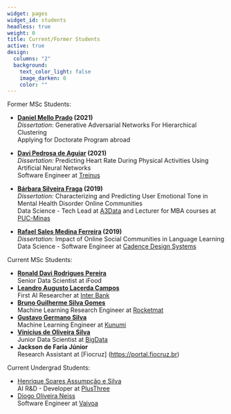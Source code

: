 ```yaml
---
widget: pages
widget_id: students
headless: true
weight: 0
title: Current/Former Students
active: true
design:
  columns: "2"
  background:
    text_color_light: false
    image_darken: 0
    color: ""
---
```

Former MSc Students:
* **[Daniel Mello Prado](https://www.linkedin.com/in/daniel-mello-42a49a143/) (2021)**  
  *Dissertation*: Generative Adversarial Networks For Hierarchical Clustering  
  Applying for Doctorate Program abroad 

* **[Davi Pedrosa de Aguiar](https://www.linkedin.com/in/davi-pedrosa-de-aguiar) (2021)**  
  *Dissertation:* Predicting Heart Rate During Physical Activities Using Artificial Neural Networks  
  Software Engineer at [Treinus](http://www.treinus.com.br)

* **[Bárbara Silveira Fraga](https://www.linkedin.com/in/barbarasilveiraf/) (2019)**  
  *Dissertation:* Characterizing and Predicting User Emotional Tone in Mental Health Disorder Online Communities  
  Data Science - Tech Lead at [A3Data](https://a3data.com.br/) and Lecturer for MBA courses at [PUC-Minas](https://www.pucminas.com.br)

* **[Rafael Sales Medina Ferreira](https://www.linkedin.com/in/rafaelsmedina/) (2019)**  
  *Dissertation:* Impact of Online Social Communities in Language Learning  
  Data Science - Software Engineer at [Cadence Design Systems](https://www.cadence.com)



Current MSc Students:
* **[Ronald Davi Rodrigues Pereira](https://www.linkedin.com/in/ronald-pereira-6858a6b5/)**  
  Senior Data Scientist at iFood
* **[Leandro Augusto Lacerda Campos](https://www.linkedin.com/in/leandrolcampos/)**  
  First AI Researcher at [Inter Bank](https://www.bancointer.com.br)
* **[Bruno Guilherme Silva Gomes](https://www.linkedin.com/in/bruno-gomes-53908a17a/)**  
Machine Learning Research Engineer at [Rocketmat](https://www.rocketmat.com/)
* **[Gustavo Germano Silva](https://www.linkedin.com/in/gustavo-germano/)**  
Machine Learning Engineer at [Kunumi](https://www.kunumi.com)
* **[Vinicius de Oliveira Silva](https://www.linkedin.com/in/silva-vinicius/)**  
Junior Data Scientist at [BigData](https://bigdata.com.br/)
* **Jackson de Faria Júnior**  
Research Assistant at [Fiocruz]
(https://portal.fiocruz.br)



Current Undergrad Students:
* [Henrique Soares Assumpção e Silva](https://www.linkedin.com/in/henrysilvacs/)  
AI R&D - Developer at [PlusThree]() 
* [Diogo Oliveira Neiss](https://www.linkedin.com/in/diogo-neiss/)  
Software Engineer at [Vaivoa](https://vaivoa.com/)

